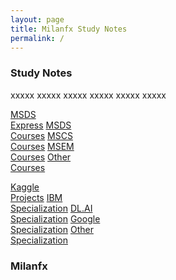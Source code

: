 ```yaml
---
layout: page
title: Milanfx Study Notes
permalink: /
---
```


<h3>Study Notes</h3>

xxxxx xxxxx xxxxx xxxxx xxxxx xxxxx

<div>

  <a href="/01-MSDS-Express/" class="btn cour1">MSDS<br>Express</a>
  <a href="/02-MSDS-Courses/" class="btn cour2">MSDS<br>Courses</a>
  <a href="/03-MSCS-Courses/" class="btn cour3">MSCS<br>Courses</a>
  <a href="/04-MSEM-Courses/" class="btn cour4">MSEM<br>Courses</a>
  <a href="" class="btn cour5">Other<br>Courses</a>
</div>

<div>
  <a href="" class="btn cour1">Kaggle<br>Projects</a>
  <a href="" class="btn cour2">IBM<br>Specialization</a>
  <a href="" class="btn cour3">DL.AI<br>Specialization</a>
  <a href="" class="btn cour4">Google<br>Specialization</a>
  <a href="" class="btn cour5">Other<br>Specialization</a>
</div>

<h3>Milanfx</h3>
